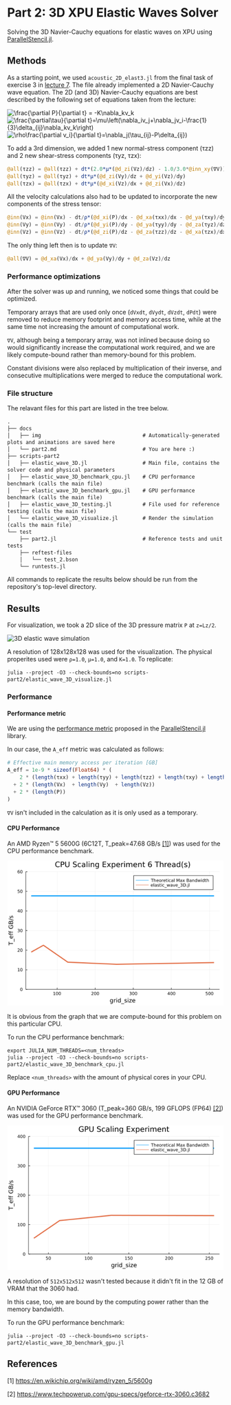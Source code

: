 # Part 2: 3D XPU Elastic Waves Solver
Solving the 3D Navier-Cauchy equations for elastic waves on XPU using [ParallelStencil.jl](https://github.com/omlins/ParallelStencil.jl).

## Methods
As a starting point, we used `acoustic_2D_elast3.jl` from the final task of exercise 3 in [lecture 7](https://eth-vaw-glaciology.github.io/course-101-0250-00/lecture7/#towards_stokes_flow_i_acoustic_to_elastic). The file already implemented a 2D Navier-Cauchy wave equation. The 2D (and 3D) Navier-Cauchy equations are best described by the following set of equations taken from the lecture:

<img src="https://latex.codecogs.com/svg.image?\frac{\partial&space;P}{\partial&space;t}&space;=&space;-K\nabla_kv_k&space;" title="\frac{\partial P}{\partial t} = -K\nabla_kv_k " />

<img src="https://latex.codecogs.com/svg.image?\frac{\partial\tau}{\partial&space;t}=\mu\left(\nabla_iv_j&plus;\nabla_jv_i-\frac{1}{3}\delta_{ij}\nabla_kv_k\right)" title="\frac{\partial\tau}{\partial t}=\mu\left(\nabla_iv_j+\nabla_jv_i-\frac{1}{3}\delta_{ij}\nabla_kv_k\right)" />

<img src="https://latex.codecogs.com/svg.image?\rho\frac{\partial&space;v_i}{\partial&space;t}=\nabla_j(\tau_{ij}-P\delta_{ij})" title="\rho\frac{\partial v_i}{\partial t}=\nabla_j(\tau_{ij}-P\delta_{ij})" />

To add a 3rd dimension, we added 1 new normal-stress component (τzz) and 2 new shear-stress components (τyz, τzx):
```julia
@all(τzz) = @all(τzz) + dt*(2.0*μ*(@d_zi(Vz)/dz) - 1.0/3.0*@inn_xy(∇V))
@all(τyz) = @all(τyz) + dt*μ*(@d_zi(Vy)/dz + @d_yi(Vz)/dy)
@all(τzx) = @all(τzx) + dt*μ*(@d_xi(Vz)/dx + @d_zi(Vx)/dz)

```
All the velocity calculations also had to be updated to incorporate the new components of the stress tensor:
``` julia
@inn(Vx) = @inn(Vx) - dt/ρ*(@d_xi(P)/dx - @d_xa(τxx)/dx - @d_ya(τxy)/dy - @d_za(τzx)/dz)
@inn(Vy) = @inn(Vy) - dt/ρ*(@d_yi(P)/dy - @d_ya(τyy)/dy - @d_za(τyz)/dz - @d_xa(τxy)/dx)
@inn(Vz) = @inn(Vz) - dt/ρ*(@d_zi(P)/dz - @d_za(τzz)/dz - @d_xa(τzx)/dx - @d_ya(τyz)/dy)
```
The only thing left then is to update `∇V`:
```julia
@all(∇V) = @d_xa(Vx)/dx + @d_ya(Vy)/dy + @d_za(Vz)/dz
```

### Performance optimizations

After the solver was up and running, we noticed some things that could be optimized.

Temporary arrays that are used only once (`dVxdt`, `dVydt`, `dVzdt`, `dPdt`) were removed to reduce memory footprint and memory access time, while at the same time not increasing the amount of computational work.

`∇V`, although being a temporary array, was not inlined because doing so would significantly increase the computational work required, and we are likely compute-bound rather than memory-bound for this problem.

Constant divisions were also replaced by multiplication of their inverse, and consecutive multiplications were merged to reduce the computational work.

### File structure

The relavant files for this part are listed in the tree below.

```
.
├── docs
│   ├── img                                 # Automatically-generated plots and animations are saved here
│   └── part2.md                            # You are here :)
├── scripts-part2
│   ├── elastic_wave_3D.jl                  # Main file, contains the solver code and physical parameters
│   ├── elastic_wave_3D_benchmark_cpu.jl    # CPU performance benchmark (calls the main file)
│   ├── elastic_wave_3D_benchmark_gpu.jl    # GPU performance benchmark (calls the main file)
│   ├── elastic_wave_3D_testing.jl          # File used for reference testing (calls the main file)
│   └── elastic_wave_3D_visualize.jl        # Render the simulation (calls the main file)
└── test
    ├── part2.jl                            # Reference tests and unit tests
    ├── reftest-files
    │   └── test_2.bson
    └── runtests.jl
```
All commands to replicate the results below should be run from the repository's top-level directory.

## Results

For visualization, we took a 2D slice of the 3D pressure matrix `P` at `z=Lz/2`.

![3D elastic wave simulation](img/elastic_wave_3D.gif)

A resolution of 128x128x128 was used for the visualization. The physical properites used were `ρ=1.0`, `μ=1.0`, and `K=1.0`. To replicate:

```
julia --project -O3 --check-bounds=no scripts-part2/elastic_wave_3D_visualize.jl
```

### Performance

#### Performance metric

We are using the [performance metric](https://github.com/omlins/ParallelStencil.jl#performance-metric) proposed in the [ParallelStencil.jl](https://github.com/omlins/ParallelStencil.jl) library.

In our case, the `A_eff` metric was calculated as follows:
```julia
# Effective main memory access per iteration [GB]
A_eff = 1e-9 * sizeof(Float64) * (
    2 * (length(τxx) + length(τyy) + length(τzz) + length(τxy) + length(τyz) + length(τzx))
  + 2 * (length(Vx)  + length(Vy)  + length(Vz))
  + 2 * (length(P))
)
```
`∇V` isn't included in the calculation as it is only used as a temporary.

#### CPU Performance

An AMD Ryzen™ 5 5600G (6C12T, T_peak=47.68 GB/s [[1]](#1)) was used for the CPU performance benchmark.

![3D elastic wave CPU benchmark](img/elastic_wave_3D_scaling_experiment_cpu_6threads.png)

It is obvious from the graph that we are compute-bound for this problem on this particular CPU.

To run the CPU performance benchmark:
```
export JULIA_NUM_THREADS=<num_threads>
julia --project -O3 --check-bounds=no scripts-part2/elastic_wave_3D_benchmark_cpu.jl
```
Replace `<num_threads>` with the amount of physical cores in your CPU.

#### GPU Performance

An NVIDIA GeForce RTX™ 3060 (T_peak=360 GB/s, 199 GFLOPS (FP64) [[2]](#2)) was used for the GPU performance benchmark.

![3D elastic wave GPU benchmark](img/elastic_wave_3D_scaling_experiment_gpu.png)

A resolution of `512x512x512` wasn't tested because it didn't fit in the 12 GB of VRAM that the 3060 had.

In this case, too, we are bound by the computing power rather than the memory bandwidth.

To run the GPU performance benchmark:

```
julia --project -O3 --check-bounds=no scripts-part2/elastic_wave_3D_benchmark_gpu.jl
```

## References

<a id="1">[1]</a> https://en.wikichip.org/wiki/amd/ryzen_5/5600g

<a id="2">[2]</a> https://www.techpowerup.com/gpu-specs/geforce-rtx-3060.c3682
